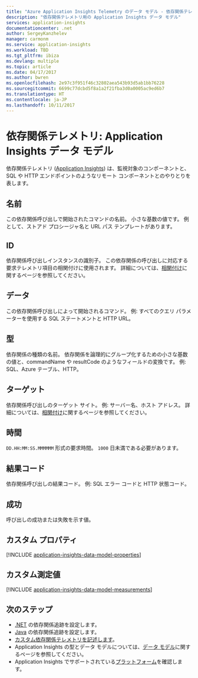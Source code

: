 ```yaml
---
title: "Azure Application Insights Telemetry のデータ モデル - 依存関係テレメトリ | Microsoft Docs"
description: "依存関係テレメトリ用の Application Insights データ モデル"
services: application-insights
documentationcenter: .net
author: SergeyKanzhelev
manager: carmonm
ms.service: application-insights
ms.workload: TBD
ms.tgt_pltfrm: ibiza
ms.devlang: multiple
ms.topic: article
ms.date: 04/17/2017
ms.author: bwren
ms.openlocfilehash: 2e97c3f951f46c32802aea543b93d5ab1bb76228
ms.sourcegitcommit: 6699c77dcbd5f8a1a2f21fba3d0a0005ac9ed6b7
ms.translationtype: HT
ms.contentlocale: ja-JP
ms.lasthandoff: 10/11/2017
---
```

# <a name="dependency-telemetry-application-insights-data-model"></a>依存関係テレメトリ: Application Insights データ モデル

依存関係テレメトリ ([Application Insights](app-insights-overview.md)) は、監視対象のコンポーネントと、SQL や HTTP エンドポイントのようなリモート コンポーネントとのやりとりを表します。

## <a name="name"></a>名前

この依存関係呼び出しで開始されたコマンドの名前。 小さな基数の値です。 例として、ストアド プロシージャ名と URL パス テンプレートがあります。

## <a name="id"></a>ID

依存関係呼び出しインスタンスの識別子。 この依存関係の呼び出しに対応する要求テレメトリ項目の相関付けに使用されます。 詳細については、[相関付け](application-insights-correlation.md)に関するページを参照してください。

## <a name="data"></a>データ

この依存関係呼び出しによって開始されるコマンド。 例: すべてのクエリ パラメーターを使用する SQL ステートメントと HTTP URL。

## <a name="type"></a>型

依存関係の種類の名前。 依存関係を論理的にグループ化するための小さな基数の値と、commandName や resultCode のようなフィールドの変換です。 例: SQL、Azure テーブル、HTTP。

## <a name="target"></a>ターゲット

依存関係呼び出しのターゲット サイト。 例: サーバー名、ホスト アドレス。 詳細については、[相関付け](application-insights-correlation.md)に関するページを参照してください。

## <a name="duration"></a>時間

`DD.HH:MM:SS.MMMMMM` 形式の要求時間。 `1000` 日未満である必要があります。

## <a name="result-code"></a>結果コード

依存関係呼び出しの結果コード。 例: SQL エラー コードと HTTP 状態コード。

## <a name="success"></a>成功

呼び出しの成功または失敗を示す値。

## <a name="custom-properties"></a>カスタム プロパティ

[!INCLUDE [application-insights-data-model-properties](../../includes/application-insights-data-model-properties.md)]

## <a name="custom-measurements"></a>カスタム測定値

[!INCLUDE [application-insights-data-model-measurements](../../includes/application-insights-data-model-measurements.md)]


## <a name="next-steps"></a>次のステップ

- [.NET](app-insights-asp-net-dependencies.md) の依存関係追跡を設定します。
- [Java](app-insights-java-agent.md) の依存関係追跡を設定します。
- [カスタム依存関係テレメトリを記述します](app-insights-api-custom-events-metrics.md#trackdependency)。
- Application Insights の型とデータ モデルについては、[データ モデル](application-insights-data-model.md)に関するページを参照してください。
- Application Insights でサポートされている[プラットフォーム](app-insights-platforms.md)を確認します。
